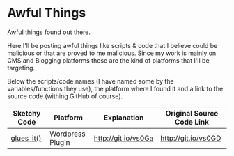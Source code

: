 # Awful Things
Awful things found out there.

Here I'll be posting awful things like scripts & code that I believe could be malicious or that are proved to me malicious. Since my work is mainly on CMS and Blogging platforms those are the kind of platforms that I'll be targeting.

Below the scripts/code names (I have named some by the variables/functions they use), the platform where I found it and a link to the source code (withing GitHub of course).

| Sketchy Code                        | Platform         | Explanation         | Original Source Code Link |
| ----------------------------------- | ---------------- | ------------------- | ------------------------- |
| [glues_it()](http://git.io/vs0GN)   | Wordpress Plugin | http://git.io/vs0Ga | http://git.io/vs0GD       |
